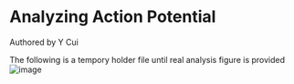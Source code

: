 # Analyzing Action Potential
<h>Authored by Y Cui

The following is a tempory holder file until real analysis figure is provided
![image](https://user-images.githubusercontent.com/117530949/213501535-c1abf6b5-0c58-45a9-b8ce-8dab2fc857d4.png)

